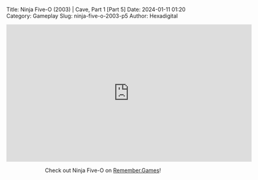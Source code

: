 Title: Ninja Five-O (2003) | Cave, Part 1 [Part 5]
Date: 2024-01-11 01:20
Category: Gameplay
Slug: ninja-five-o-2003-p5
Author: Hexadigital

<center><iframe src="https://www.youtube.com/embed/ewHbLNUyH_g?feature=oembed" allow="accelerometer; autoplay; encrypted-media; gyroscope; picture-in-picture" width="640" height="360" frameborder="0"></iframe>

Check out Ninja Five-O on [Remember.Games](https://remember.games/game/8090/ninja-five-o/)!</center>